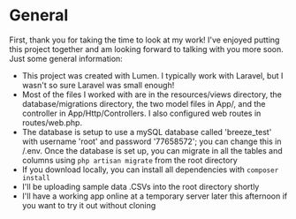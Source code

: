 # General
First, thank you for taking the time to look at my work! I've enjoyed putting this project together and am looking forward to talking with you more soon.
Just some general information:
* This project was created with Lumen. I typically work with Laravel, but I wasn't so sure Laravel was small enough!
* Most of the files I worked with are in the resources/views directory, the database/migrations directory, the two model files in App/, and the controller in App/Http/Controllers. I also configured web routes in routes/web.php.
* The database is setup to use a mySQL database called 'breeze_test' with username 'root' and password '77658572'; you can change this in /.env. Once the database is set up, you can migrate in all the tables and columns using `php artisan migrate` from the root directory
* If you download locally, you can install all dependencies with `composer install`
* I'll be uploading sample data .CSVs into the root directory shortly
* I'll have a working app online at a temporary server later this afternoon if you want to try it out without cloning
